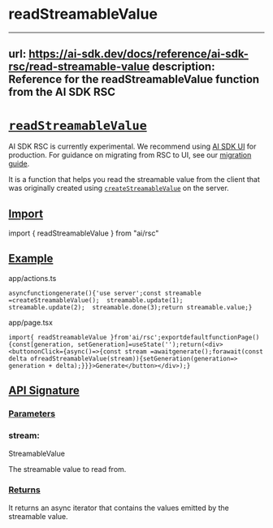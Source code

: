 # readStreamableValue


---
url: https://ai-sdk.dev/docs/reference/ai-sdk-rsc/read-streamable-value
description: Reference for the readStreamableValue function from the AI SDK RSC
---


# [`readStreamableValue`](#readstreamablevalue)


AI SDK RSC is currently experimental. We recommend using [AI SDK UI](/docs/ai-sdk-ui/overview) for production. For guidance on migrating from RSC to UI, see our [migration guide](/docs/ai-sdk-rsc/migrating-to-ui).

It is a function that helps you read the streamable value from the client that was originally created using [`createStreamableValue`](/docs/reference/ai-sdk-rsc/create-streamable-value) on the server.


## [Import](#import)


import { readStreamableValue } from "ai/rsc"


## [Example](#example)


app/actions.ts

```
asyncfunctiongenerate(){'use server';const streamable =createStreamableValue();  streamable.update(1);  streamable.update(2);  streamable.done(3);return streamable.value;}
```

app/page.tsx

```
import{ readStreamableValue }from'ai/rsc';exportdefaultfunctionPage(){const[generation, setGeneration]=useState('');return(<div><buttononClick={async()=>{const stream =awaitgenerate();forawait(const delta ofreadStreamableValue(stream)){setGeneration(generation=> generation + delta);}}}>Generate</button></div>);}
```


## [API Signature](#api-signature)



### [Parameters](#parameters)



### stream:


StreamableValue

The streamable value to read from.


### [Returns](#returns)


It returns an async iterator that contains the values emitted by the streamable value.
